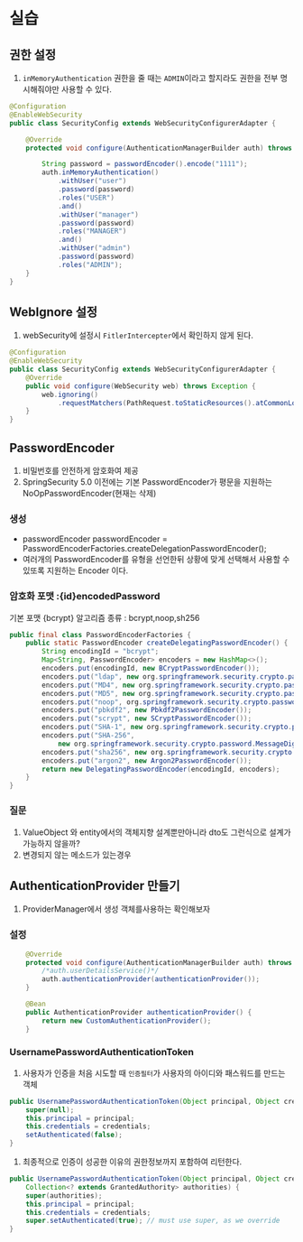 # 실습 

## 권한 설정
1. `inMemoryAuthentication` 권한을 줄 때는 `ADMIN`이라고 할지라도 권한을 전부 명시해줘야만 사용할 수 있다.
```java
@Configuration
@EnableWebSecurity
public class SecurityConfig extends WebSecurityConfigurerAdapter {

	@Override
	protected void configure(AuthenticationManagerBuilder auth) throws Exception {

		String password = passwordEncoder().encode("1111");
		auth.inMemoryAuthentication()
			.withUser("user")
			.password(password)
			.roles("USER")
			.and()
			.withUser("manager")
			.password(password)
			.roles("MANAGER")
			.and()
			.withUser("admin")
			.password(password)
			.roles("ADMIN");
	}
}
```


## WebIgnore 설정 
1. webSecurity에 설정시 `FitlerIntercepter`에서 확인하지 않게 된다.
```java
@Configuration
@EnableWebSecurity
public class SecurityConfig extends WebSecurityConfigurerAdapter {
	@Override
	public void configure(WebSecurity web) throws Exception {
		web.ignoring()
			.requestMatchers(PathRequest.toStaticResources().atCommonLocations());
	}
}
```

## PasswordEncoder 
1. 비밀번호를 안전하게 암호화여 제공 
2. SpringSecurity 5.0 이전에는 기본 PasswordEncoder가 평문을 지원하는 NoOpPasswordEncoder(현재는 삭제)

### 생성 
+ passwordEncoder passwordEncoder = PasswordEncoderFactories.createDelegationPasswordEncoder();
+ 여러개의 PasswordEncoder를 유형을 선언한뒤 상황에 맞게 선택해서 사용할 수 있또록 지원하는 Encoder 이다.

### 암호화 포맷 :{id}encodedPassword
기본 포맷 {bcrypt}
알고리즘 종류 : bcrypt,noop,sh256

```java
public final class PasswordEncoderFactories {
	public static PasswordEncoder createDelegatingPasswordEncoder() {
		String encodingId = "bcrypt";
		Map<String, PasswordEncoder> encoders = new HashMap<>();
		encoders.put(encodingId, new BCryptPasswordEncoder());
		encoders.put("ldap", new org.springframework.security.crypto.password.LdapShaPasswordEncoder());
		encoders.put("MD4", new org.springframework.security.crypto.password.Md4PasswordEncoder());
		encoders.put("MD5", new org.springframework.security.crypto.password.MessageDigestPasswordEncoder("MD5"));
		encoders.put("noop", org.springframework.security.crypto.password.NoOpPasswordEncoder.getInstance());
		encoders.put("pbkdf2", new Pbkdf2PasswordEncoder());
		encoders.put("scrypt", new SCryptPasswordEncoder());
		encoders.put("SHA-1", new org.springframework.security.crypto.password.MessageDigestPasswordEncoder("SHA-1"));
		encoders.put("SHA-256",
			new org.springframework.security.crypto.password.MessageDigestPasswordEncoder("SHA-256"));
		encoders.put("sha256", new org.springframework.security.crypto.password.StandardPasswordEncoder());
		encoders.put("argon2", new Argon2PasswordEncoder());
		return new DelegatingPasswordEncoder(encodingId, encoders);
	}
}
```

### 질문
1. ValueObject 와 entity에서의 객체지향 설계뿐만아니라 dto도 그런식으로 설계가 가능하지 않을까?
2. 변경되지 않는 메소드가 있는경우 

## AuthenticationProvider 만들기 
1. ProviderManager에서 생성 객체를사용하는 확인해보자

### 설정 
```java
	@Override
	protected void configure(AuthenticationManagerBuilder auth) throws Exception {
    	/*auth.userDetailsService()*/
		auth.authenticationProvider(authenticationProvider());
	}

	@Bean
	public AuthenticationProvider authenticationProvider() {
		return new CustomAuthenticationProvider();
	}
```

### UsernamePasswordAuthenticationToken
1. 사용자가 인증을 처음 시도할 때 `인증필터`가 사용자의 아이디와 패스워드를 만드는 객체
```java
public UsernamePasswordAuthenticationToken(Object principal, Object credentials) {
	super(null);
	this.principal = principal;
	this.credentials = credentials;
	setAuthenticated(false);
}
```

1. 최종적으로 인증이 성공한 이유의 권한정보까지 포함하여 리턴한다.
```java
public UsernamePasswordAuthenticationToken(Object principal, Object credentials,
    Collection<? extends GrantedAuthority> authorities) {
    super(authorities);
    this.principal = principal;
    this.credentials = credentials;
    super.setAuthenticated(true); // must use super, as we override
}
```